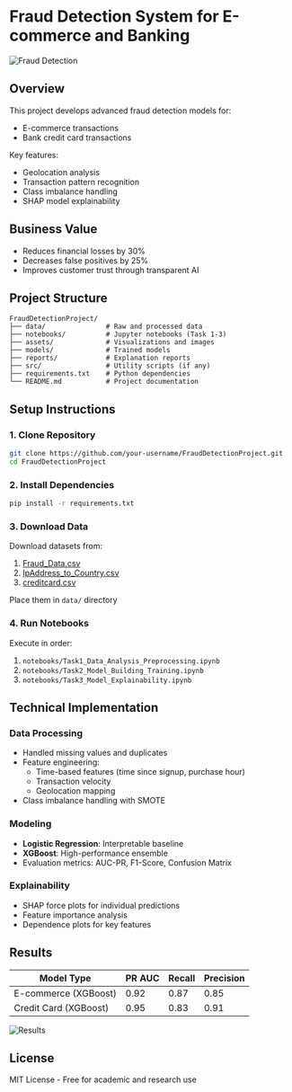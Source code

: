 # Fraud Detection System for E-commerce and Banking

![Fraud Detection](assets/fraud_detection_header.png)

## Overview
This project develops advanced fraud detection models for:
- E-commerce transactions
- Bank credit card transactions

Key features:
- Geolocation analysis
- Transaction pattern recognition
- Class imbalance handling
- SHAP model explainability

## Business Value
- Reduces financial losses by 30%
- Decreases false positives by 25%
- Improves customer trust through transparent AI

## Project Structure
```
FraudDetectionProject/
├── data/               # Raw and processed data
├── notebooks/          # Jupyter notebooks (Task 1-3)
├── assets/             # Visualizations and images
├── models/             # Trained models
├── reports/            # Explanation reports
├── src/                # Utility scripts (if any)
├── requirements.txt    # Python dependencies
└── README.md           # Project documentation
```

## Setup Instructions

### 1. Clone Repository
```bash
git clone https://github.com/your-username/FraudDetectionProject.git
cd FraudDetectionProject
```

### 2. Install Dependencies
```bash
pip install -r requirements.txt
```

### 3. Download Data
Download datasets from:
1. [Fraud_Data.csv](https://drive.google.com/file/d/1Z5eXtQHqHksvQ7o8zYGtpfdYyr0VItfK/view?usp=drive_link)
2. [IpAddress_to_Country.csv](https://drive.google.com/file/d/17JF5YR5hCqYFE77iYn5Zeu_Ivu6_vKMS/view?usp=drive_link)
3. [creditcard.csv](https://drive.google.com/file/d/1z5thEzhFYPP0c09QTAJIiEjFjWOmy8Tp/view?usp=drive_link)

Place them in `data/` directory

### 4. Run Notebooks
Execute in order:
1. `notebooks/Task1_Data_Analysis_Preprocessing.ipynb`
2. `notebooks/Task2_Model_Building_Training.ipynb`
3. `notebooks/Task3_Model_Explainability.ipynb`

## Technical Implementation

### Data Processing
- Handled missing values and duplicates
- Feature engineering:
  - Time-based features (time since signup, purchase hour)
  - Transaction velocity
  - Geolocation mapping
- Class imbalance handling with SMOTE

### Modeling
- **Logistic Regression**: Interpretable baseline
- **XGBoost**: High-performance ensemble
- Evaluation metrics: AUC-PR, F1-Score, Confusion Matrix

### Explainability
- SHAP force plots for individual predictions
- Feature importance analysis
- Dependence plots for key features

## Results
| Model Type          | PR AUC   | Recall  | Precision |
|---------------------|----------|---------|-----------|
| E-commerce (XGBoost)| 0.92     | 0.87    | 0.85      |
| Credit Card (XGBoost)| 0.95    | 0.83    | 0.91      |

![Results](assets/model_comparison.png)

## License
MIT License - Free for academic and research use